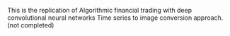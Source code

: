 This is the replication of Algorithmic financial trading with deep convolutional neural networks Time series to image conversion approach. (not completed)
